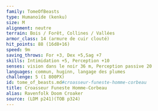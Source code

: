 ```yaml
---
family: TomeOfBeasts
type: Humanoïde (kenku)
size: M
alignment: neutre
terrain: Bois / Forêt, Collines / Vallées
armor_class: 14 (armure de cuir clouté)
hit_points: 88 (16d8+16)
speed: 9m
saving_throws: For +3, Dex +5,Sag +7
skills: Intimidation +5, Perception +10
senses: vision dans le noir 36 m, Perception passive 20
languages: commun, huginn, langage des plumes
challenge: 5 (1 800PX)
id: tome_of_beasts.md#croasseur-funeste-homme-corbeau
title: Croasseur Funeste Homme-Corbeau
alias: Ravenfolk Doom Croaker
source: (LDM p241)(TOB p324)
---
```


